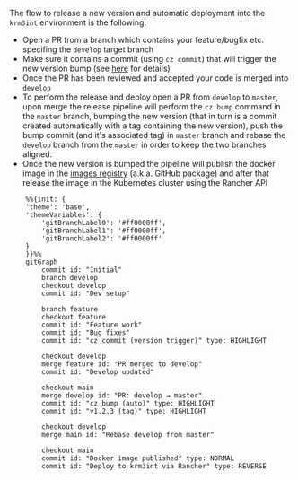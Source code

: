 The flow to release a new version and automatic deployment into the `krm3int` environment is the following:

- Open a PR from a branch which contains your feature/bugfix etc. specifing the `develop` target branch
- Make sure it contains a commit (using `cz commit`) that will trigger the new version bump (see [here](/guides/developers/commit/) for details)
- Once the PR has been reviewed and accepted your code is merged into `develop`
- To perform the release and deploy open a PR from `develop` to `master`, upon merge the release pipeline will perform the `cz bump` command in the `master` branch, bumping the new version (that in turn is a commit created automatically with a tag containing the new version), push the bump commit (and it's associated tag) in `master` branch and rebase the `develop` branch from the `master` in order to keep the two branches aligned.
- Once the new version is bumped the pipeline will publish the docker image in the [images registry](https://github.com/k-tech-italy/krm3/pkgs/container/krm3) (a.k.a. GitHub package) and after that release the image in the Kubernetes cluster using the Rancher API


```mermaid
    %%{init: {
    'theme': 'base',
    'themeVariables': {
        'gitBranchLabel0': '#ff0000ff',
        'gitBranchLabel1': '#ff0000ff',
        'gitBranchLabel2': '#ff0000ff'
    }
    }}%%
    gitGraph
        commit id: "Initial"
        branch develop
        checkout develop
        commit id: "Dev setup"

        branch feature
        checkout feature
        commit id: "Feature work"
        commit id: "Bug fixes"
        commit id: "cz commit (version trigger)" type: HIGHLIGHT

        checkout develop
        merge feature id: "PR merged to develop"
        commit id: "Develop updated"

        checkout main
        merge develop id: "PR: develop → master"
        commit id: "cz bump (auto)" type: HIGHLIGHT
        commit id: "v1.2.3 (tag)" type: HIGHLIGHT

        checkout develop
        merge main id: "Rebase develop from master"

        checkout main
        commit id: "Docker image published" type: NORMAL
        commit id: "Deploy to krm3int via Rancher" type: REVERSE
```
